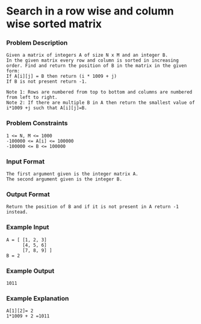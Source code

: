 

# Search in a row wise and column wise sorted matrix
### Problem Description
```
Given a matrix of integers A of size N x M and an integer B.
In the given matrix every row and column is sorted in increasing order. Find and return the position of B in the matrix in the given form:
If A[i][j] = B then return (i * 1009 + j)
If B is not present return -1.

Note 1: Rows are numbered from top to bottom and columns are numbered from left to right.
Note 2: If there are multiple B in A then return the smallest value of i*1009 +j such that A[i][j]=B.
```


### Problem Constraints
```
1 <= N, M <= 1000
-100000 <= A[i] <= 100000
-100000 <= B <= 100000
```


### Input Format
```
The first argument given is the integer matrix A.
The second argument given is the integer B.
````


### Output Format
```
Return the position of B and if it is not present in A return -1 instead.
```


### Example Input
```
A = [ [1, 2, 3]
      [4, 5, 6]
      [7, 8, 9] ]
B = 2

```

### Example Output
```
1011
```

### Example Explanation
```
A[1][2]= 2
1*1009 + 2 =1011
```
